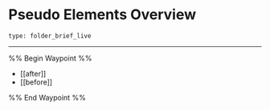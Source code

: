 # Pseudo Elements Overview
 
```ccard
type: folder_brief_live
```
 
---

%% Begin Waypoint %%
- [[after]]
- [[before]]

%% End Waypoint %%